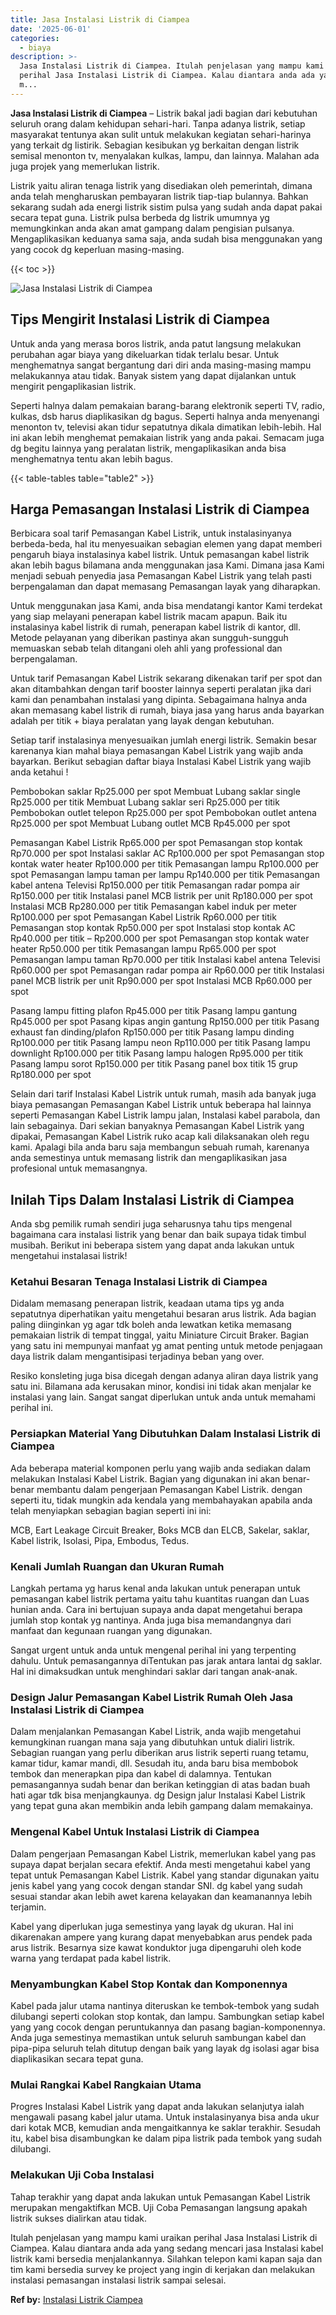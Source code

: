 ```yaml
---
title: Jasa Instalasi Listrik di Ciampea
date: '2025-06-01'
categories:
  - biaya
description: >-
  Jasa Instalasi Listrik di Ciampea. Itulah penjelasan yang mampu kami uraikan
  perihal Jasa Instalasi Listrik di Ciampea. Kalau diantara anda ada yang sedang
  m...
---
```


**Jasa Instalasi Listrik di Ciampea** – Listrik bakal jadi bagian dari kebutuhan seluruh orang dalam kehidupan sehari-hari. Tanpa adanya listrik, setiap masyarakat tentunya akan sulit untuk melakukan kegiatan sehari-harinya yang terkait dg listirik. Sebagian kesibukan yg berkaitan dengan listrik semisal menonton tv, menyalakan kulkas, lampu, dan lainnya. Malahan ada juga projek yang memerlukan listrik.

Listrik yaitu aliran tenaga listrik yang disediakan oleh pemerintah, dimana anda telah mengharuskan pembayaran listrik tiap-tiap bulannya. Bahkan sekarang sudah ada energi listrik sistim pulsa yang sudah anda dapat pakai secara tepat guna. Listrik pulsa berbeda dg listrik umumnya yg memungkinkan anda akan amat gampang dalam pengisian pulsanya. Mengaplikasikan keduanya sama saja, anda sudah bisa menggunakan yang yang cocok dg keperluan masing-masing.

{{< toc >}}

![Jasa Instalasi Listrik di Ciampea](/images/instalasi-listrik-murah07.png)

## Tips Mengirit Instalasi Listrik di Ciampea

Untuk anda yang merasa boros listrik, anda patut langsung melakukan perubahan agar biaya yang dikeluarkan tidak terlalu besar. Untuk menghematnya sangat bergantung dari diri anda masing-masing mampu melakukannya atau tidak. Banyak sistem yang dapat dijalankan untuk mengirit pengaplikasian listrik.

Seperti halnya dalam pemakaian barang-barang elektronik seperti TV, radio, kulkas, dsb harus diaplikasikan dg bagus. Seperti halnya anda menyenangi menonton tv, televisi akan tidur sepatutnya dikala dimatikan lebih-lebih. Hal ini akan lebih menghemat pemakaian listrik yang anda pakai. Semacam juga dg begitu lainnya yang peralatan listrik, mengaplikasikan anda bisa menghematnya tentu akan lebih bagus.

{{< table-tables table="table2" >}}

## Harga Pemasangan Instalasi Listrik di Ciampea

Berbicara soal tarif Pemasangan Kabel Listrik, untuk instalasinyanya berbeda-beda, hal itu menyesuaikan sebagian elemen yang dapat memberi pengaruh biaya instalasinya kabel listrik. Untuk pemasangan kabel listrik akan lebih bagus bilamana anda menggunakan jasa Kami. Dimana jasa Kami menjadi sebuah penyedia jasa Pemasangan Kabel Listrik yang telah pasti berpengalaman dan dapat memasang Pemasangan layak yang diharapkan.

Untuk menggunakan jasa Kami, anda bisa mendatangi kantor Kami terdekat yang siap melayani penerapan kabel listrik macam apapun. Baik itu instalasinya kabel listrik di rumah, penerapan kabel listrik di kantor, dll. Metode pelayanan yang diberikan pastinya akan sungguh-sungguh memuaskan sebab telah ditangani oleh ahli yang professional dan berpengalaman.

Untuk tarif Pemasangan Kabel Listrik sekarang dikenakan tarif per spot dan akan ditambahkan dengan tarif booster lainnya seperti peralatan jika dari kami dan penambahan instalasi yang dipinta. Sebagaimana halnya anda akan memasang kabel listrik di rumah, biaya jasa yang harus anda bayarkan adalah per titik + biaya peralatan yang layak dengan kebutuhan.

Setiap tarif instalasinya menyesuaikan jumlah energi listrik. Semakin besar karenanya kian mahal biaya pemasangan Kabel Listrik yang wajib anda bayarkan. Berikut sebagian daftar biaya Instalasi Kabel Listrik yang wajib anda ketahui !

Pembobokan saklar Rp25.000 per spot Membuat Lubang saklar single Rp25.000 per titik Membuat Lubang saklar seri Rp25.000 per titik Pembobokan outlet telepon Rp25.000 per spot Pembobokan outlet antena Rp25.000 per spot Membuat Lubang outlet MCB Rp45.000 per spot

Pemasangan Kabel Listrik Rp65.000 per spot Pemasangan stop kontak Rp70.000 per spot Instalasi saklar AC Rp100.000 per spot Pemasangan stop kontak water heater Rp100.000 per titik Pemasangan lampu Rp100.000 per spot Pemasangan lampu taman per lampu Rp140.000 per titik Pemasangan kabel antena Televisi Rp150.000 per titik Pemasangan radar pompa air Rp150.000 per titik Instalasi panel MCB listrik per unit Rp180.000 per spot Instalasi MCB Rp280.000 per titik Pemasangan kabel induk per meter Rp100.000 per spot Pemasangan Kabel Listrik Rp60.000 per titik Pemasangan stop kontak Rp50.000 per spot Instalasi stop kontak AC Rp40.000 per titik – Rp200.000 per spot Pemasangan stop kontak water heater Rp50.000 per titik Pemasangan lampu Rp65.000 per spot Pemasangan lampu taman Rp70.000 per titik Instalasi kabel antena Televisi Rp60.000 per spot Pemasangan radar pompa air Rp60.000 per titik Instalasi panel MCB listrik per unit Rp90.000 per spot Instalasi MCB Rp60.000 per spot

Pasang lampu fitting plafon Rp45.000 per titik Pasang lampu gantung Rp45.000 per spot Pasang kipas angin gantung Rp150.000 per titik Pasang exhaust fan dinding/plafon Rp150.000 per titik Pasang lampu dinding Rp100.000 per titik Pasang lampu neon Rp110.000 per titik Pasang lampu downlight Rp100.000 per titik Pasang lampu halogen Rp95.000 per titik Pasang lampu sorot Rp150.000 per titik Pasang panel box titik 15 grup Rp180.000 per spot

Selain dari tarif Instalasi Kabel Listrik untuk rumah, masih ada banyak juga biaya pemasangan Pemasangan Kabel Listrik untuk beberapa hal lainnya seperti Pemasangan Kabel Listrik lampu jalan, Instalasi kabel parabola, dan lain sebagainya. Dari sekian banyaknya Pemasangan Kabel Listrik yang dipakai, Pemasangan Kabel Listrik ruko acap kali dilaksanakan oleh regu kami. Apalagi bila anda baru saja membangun sebuah rumah, karenanya anda semestinya untuk memasang listrik dan mengaplikasikan jasa profesional untuk memasangnya.

## Inilah Tips Dalam Instalasi Listrik di Ciampea


Anda sbg pemilik rumah sendiri juga seharusnya tahu tips mengenal bagaimana cara instalasi listrik yang benar dan baik supaya tidak timbul musibah. Berikut ini beberapa sistem yang dapat anda lakukan untuk mengetahui instalasai listrik!

### Ketahui Besaran Tenaga Instalasi Listrik di Ciampea

Didalam memasang penerapan listrik, keadaan utama tips yg anda sepatutnya diperhatikan yaitu mengetahui besaran arus listrik. Ada bagian paling diinginkan yg agar tdk boleh anda lewatkan ketika memasang pemakaian listrik di tempat tinggal, yaitu Miniature Circuit Braker. Bagian yang satu ini mempunyai manfaat yg amat penting untuk metode penjagaan daya listrik dalam mengantisipasi terjadinya beban yang over.

Resiko konsleting juga bisa dicegah dengan adanya aliran daya listrik yang satu ini. Bilamana ada kerusakan minor, kondisi ini tidak akan menjalar ke instalasi yang lain. Sangat sangat diperlukan untuk anda untuk memahami perihal ini.

### Persiapkan Material Yang Dibutuhkan Dalam Instalasi Listrik di Ciampea

Ada beberapa material komponen perlu yang wajib anda sediakan dalam melakukan Instalasi Kabel Listrik. Bagian yang digunakan ini akan benar-benar membantu dalam pengerjaan Pemasangan Kabel Listrik. dengan seperti itu, tidak mungkin ada kendala yang membahayakan apabila anda telah menyiapkan sebagian bagian seperti ini ini:

MCB, Eart Leakage Circuit Breaker, Boks MCB dan ELCB, Sakelar, saklar, Kabel listrik, Isolasi, Pipa, Embodus, Tedus.

### Kenali Jumlah Ruangan dan Ukuran Rumah

Langkah pertama yg harus kenal anda lakukan untuk penerapan untuk pemasangan kabel listrik pertama yaitu tahu kuantitas ruangan dan Luas hunian anda. Cara ini bertujuan supaya anda dapat mengetahui berapa jumlah stop kontak yg nantinya. Anda juga bisa memandangnya dari manfaat dan kegunaan ruangan yang digunakan.

Sangat urgent untuk anda untuk mengenal perihal ini yang terpenting dahulu. Untuk pemasangannya diTentukan pas jarak antara lantai dg saklar. Hal ini dimaksudkan untuk menghindari saklar dari tangan anak-anak.

### Design Jalur Pemasangan Kabel Listrik Rumah Oleh Jasa Instalasi Listrik di Ciampea

Dalam menjalankan Pemasangan Kabel Listrik, anda wajib mengetahui kemungkinan ruangan mana saja yang dibutuhkan untuk dialiri listrik. Sebagian ruangan yang perlu diberikan arus listrik seperti ruang tetamu, kamar tidur, kamar mandi, dll. Sesudah itu, anda baru bisa membobok tembok dan menerapkan pipa dan kabel di dalamnya. Tentukan pemasangannya sudah benar dan berikan ketinggian di atas badan buah hati agar tdk bisa menjangkaunya. dg Design jalur Instalasi Kabel Listrik yang tepat guna akan membikin anda lebih gampang dalam memakainya.

### Mengenal Kabel Untuk Instalasi Listrik di Ciampea

Dalam pengerjaan Pemasangan Kabel Listrik, memerlukan kabel yang pas supaya dapat berjalan secara efektif. Anda mesti mengetahui kabel yang tepat untuk Pemasangan Kabel Listrik. Kabel yang standar digunakan yaitu jenis kabel yang yang cocok dengan standar SNI. dg kabel yang sudah sesuai standar akan lebih awet karena kelayakan dan keamanannya lebih terjamin.

Kabel yang diperlukan juga semestinya yang layak dg ukuran. Hal ini dikarenakan ampere yang kurang dapat menyebabkan arus pendek pada arus listrik. Besarnya size kawat konduktor juga dipengaruhi oleh kode warna yang terdapat pada kabel listrik.

### Menyambungkan Kabel Stop Kontak dan Komponennya

Kabel pada jalur utama nantinya diteruskan ke tembok-tembok yang sudah dilubangi seperti colokan stop kontak, dan lampu. Sambungkan setiap kabel yang yang cocok dengan peruntukannya dan pasang bagian-komponennya. Anda juga semestinya memastikan untuk seluruh sambungan kabel dan pipa-pipa seluruh telah ditutup dengan baik yang layak dg isolasi agar bisa diaplikasikan secara tepat guna.

### Mulai Rangkai Kabel Rangkaian Utama

Progres Instalasi Kabel Listrik yang dapat anda lakukan selanjutya ialah mengawali pasang kabel jalur utama. Untuk instalasinyanya bisa anda ukur dari kotak MCB, kemudian anda mengaitkannya ke saklar terakhir. Sesudah itu, kabel bisa disambungkan ke dalam pipa listrik pada tembok yang sudah dilubangi.

### Melakukan Uji Coba Instalasi

Tahap terakhir yang dapat anda lakukan untuk Pemasangan Kabel Listrik merupakan mengaktifkan MCB. Uji Coba Pemasangan langsung apakah listrik sukses dialirkan atau tidak.

Itulah penjelasan yang mampu kami uraikan perihal Jasa Instalasi Listrik di Ciampea. Kalau diantara anda ada yang sedang mencari jasa Instalasi kabel listrik kami bersedia menjalankannya. Silahkan telepon kami kapan saja dan tim kami bersedia survey ke project yang ingin di kerjakan dan melakukan instalasi pemasangan instalasi listrik sampai selesai.

**Ref by:** [Instalasi Listrik Ciampea](https://id.wikipedia.org/wiki/Instalasi)
